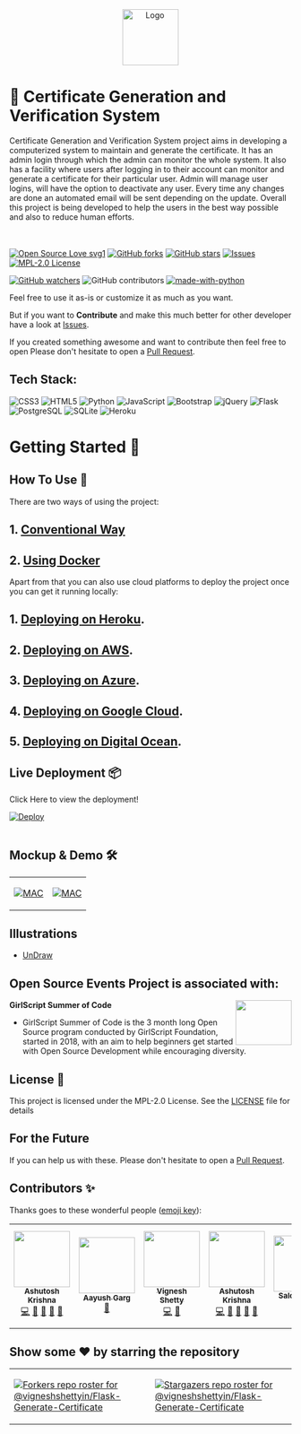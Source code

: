 <div align="center">
<img src="https://raw.githubusercontent.com/vigneshshettyin/Flask-Generate-Certificate/main/static/images/logo.png" alt="Logo" width=100 height=100>
</div>

# 🚀 Certificate Generation and Verification System
Certificate Generation and Verification System project aims in developing a computerized system to maintain and generate the certificate. It has an admin login through which the admin can monitor the whole system. It also has a facility where users after logging in to their account can monitor and generate a certificate for their particular user. Admin will manage user logins, will have the option to deactivate any user. Every time any changes are done an automated email will be sent depending on the update. Overall this project is being developed to help the users in the best way possible and also to reduce human efforts.
<br><br>
&nbsp;&nbsp;&nbsp;&nbsp;&nbsp;&nbsp;&nbsp;&nbsp;&nbsp;&nbsp;&nbsp;&nbsp;&nbsp;&nbsp;&nbsp;&nbsp;&nbsp;&nbsp;&nbsp;&nbsp;&nbsp;&nbsp;&nbsp;&nbsp;&nbsp;&nbsp;&nbsp;&nbsp;&nbsp;&nbsp;

[![Open Source Love svg1](https://badges.frapsoft.com/os/v1/open-source.svg?v=103)](https://github.com/vigneshshettyin/Flask-Generate-Certificate)
[![GitHub forks](https://img.shields.io/github/forks/vigneshshettyin/Flask-Generate-Certificate.svg?style=social&label=Fork&maxAge=2592000)](https://GitHub.com/vigneshshettyin/Flask-Generate-Certificate/network/)
[![GitHub stars](https://img.shields.io/github/stars/vigneshshettyin/Flask-Generate-Certificate.svg?style=social&label=Star&maxAge=2592000)](https://GitHub.com/vigneshshettyin/Flask-Generate-Certificate/stargazers/)
[![Issues](https://img.shields.io/github/issues/vigneshshettyin/Flask-Generate-Certificate.svg?logo=github)](https://github.com/vigneshshettyin/Flask-Generate-Certificate/issues)
[![MPL-2.0 License](https://img.shields.io/github/license/vigneshshettyin/Flask-Generate-Certificate.svg?style=flat-square)](https://github.com/vigneshshettyin/Flask-Generate-Certificate/blob/master/LICENSE)
<!--[![CodeFactor](https://www.codefactor.io/repository/github/vigneshshettyin/flask-generate-certificate/badge)](https://www.codefactor.io/repository/github/vigneshshettyin/flask-generate-certificate)-->
[![GitHub watchers](https://img.shields.io/github/watchers/vigneshshettyin/Flask-Generate-Certificate.svg?style=social&label=Watch&maxAge=2592000)](https://GitHub.com/vigneshshettyin/Flask-Generate-Certificate/watchers/)
![GitHub contributors](https://img.shields.io/github/contributors/vigneshshettyin/Flask-Generate-Certificate)
[![made-with-python](https://img.shields.io/badge/Made%20with-Python-1f425f.svg)](https://www.python.org/)


Feel free to use it as-is or customize it as much as you want.

But if you want to **Contribute** and make this much better for other developer have a look at [Issues](https://github.com/vigneshshettyin/Flask-Generate-Certificate/issues).


If you created something awesome and want to contribute then feel free to open Please don't hesitate to open a [Pull Request](https://github.com/vigneshshettyin/Flask-Generate-Certificate/pulls).

## Tech Stack:
<img alt="CSS3" src="https://img.shields.io/badge/css3%20-%231572B6.svg?&style=for-the-badge&logo=css3&logoColor=white"/> 	<img alt="HTML5" src="https://img.shields.io/badge/html5%20-%23E34F26.svg?&style=for-the-badge&logo=html5&logoColor=white"/> <img alt="Python" src="https://img.shields.io/badge/python%20-%2314354C.svg?&style=for-the-badge&logo=python&logoColor=white"/> <img alt="JavaScript" src="https://img.shields.io/badge/javascript%20-%23323330.svg?&style=for-the-badge&logo=javascript&logoColor=%23F7DF1E"/> <img alt="Bootstrap" src="https://img.shields.io/badge/Bootstrap-563D7C?style=for-the-badge&logo=bootstrap&logoColor=white"/> <img alt="jQuery" src="https://img.shields.io/badge/jQuery-0769AD?style=for-the-badge&logo=jquery&logoColor=white"/> <img alt="Flask" src="https://img.shields.io/badge/Flask-000000?style=for-the-badge&logo=flask&logoColor=white"/> <img alt="PostgreSQL" src="https://img.shields.io/badge/PostgreSQL-316192?style=for-the-badge&logo=postgresql&logoColor=white"/> <img alt="SQLite" src="https://img.shields.io/badge/SQLite-07405E?style=for-the-badge&logo=sqlite&logoColor=white"/> <img alt="Heroku" src="https://img.shields.io/badge/Heroku-430098?style=for-the-badge&logo=heroku&logoColor=white"/>


# Getting Started 🚀

## How To Use 🔧

There are two ways of using the project:

## 1. [Conventional Way](https://github.com/vigneshshettyin/Flask-Generate-Certificate/blob/main/docs/INSTALLATION.md)
## 2. [Using Docker](https://github.com/vigneshshettyin/Flask-Generate-Certificate/blob/main/docs/DOCKER.md)

Apart from that you can also use cloud platforms to deploy the project once you can get it running locally:

## 1. [Deploying on Heroku](#).<br>
## 2. [Deploying on AWS](https://github.com/vigneshshettyin/Flask-Generate-Certificate/blob/main/docs/AWS.md).<br>
## 3. [Deploying on Azure](#).<br>
## 4. [Deploying on Google Cloud](#).<br>
## 5. [Deploying on Digital Ocean](#).<br>


## Live Deployment 📦

Click Here to view the deployment!

[![Deploy](https://www.herokucdn.com/deploy/button.svg)](https://cgvcertify.herokuapp.com/)
<br>
<br>

## Mockup & Demo 🛠️

<table><tr><td valign="top" width="50%">

[![MAC](http://img.youtube.com/vi/6ZH4bZP1RgE/0.jpg)](http://www.youtube.com/watch?v=6ZH4bZP1RgE "MAC MOCKUP")

</td><td valign="top" width="50%">

[![MAC](http://img.youtube.com/vi/Ys2iFw8Bypk/0.jpg)](http://www.youtube.com/watch?v=Ys2iFw8Bypk "MAC DEMO")

</td></tr></table>  


## Illustrations
- [UnDraw](https://undraw.co/illustrations)


## Open Source Events Project is associated with:
<img align="right" src="static\images\events.png" width = "100" height = "80"><b>GirlScript Summer of Code</b>

- GirlScript Summer of Code is the 3 month long Open Source program  conducted by GirlScript Foundation, started in 2018, with an aim to help beginners get started with Open Source Development while encouraging diversity.

## License 📄

This project is licensed under the MPL-2.0 License. See the [LICENSE](./LICENSE) file for details



## For the Future
If you can help us with these. Please don't hesitate to open a [Pull Request](https://github.com/vigneshshettyin/Flask-Generate-Certificate/pulls).

## Contributors ✨

Thanks goes to these wonderful people ([emoji key](https://allcontributors.org/docs/en/emoji-key)):

<!-- ALL-CONTRIBUTORS-LIST:START - Do not remove or modify this section -->
<!-- prettier-ignore-start -->
<!-- markdownlint-disable -->
<table>
  <tr>
    <td align="center"><a href="http://ashutoshkrris.tk"><img src="https://avatars.githubusercontent.com/u/47353498?v=4?s=100" width="100px;" alt=""/><br /><sub><b>Ashutosh Krishna</b></sub></a><br /><a href="https://github.com/vigneshshettyin/Flask-Generate-Certificate/commits?author=ashutoshkrris" title="Code">💻</a> <a href="#design-ashutoshkrris" title="Design">🎨</a> <a href="https://github.com/vigneshshettyin/Flask-Generate-Certificate/issues?q=author%3Aashutoshkrris" title="Bug reports">🐛</a> <a href="#data-ashutoshkrris" title="Data">🔣</a> <a href="#userTesting-ashutoshkrris" title="User Testing">📓</a></td>
    <td align="center"><a href="https://aayush-hub.github.io/Sketch-site/"><img src="https://avatars.githubusercontent.com/u/65889104?v=4?s=100" width="100px;" alt=""/><br /><sub><b>Aayush Garg</b></sub></a><br /><a href="#design-Aayush-hub" title="Design">🎨</a></td>
    <td align="center"><a href="https://www.vigneshshetty.in"><img src="https://avatars.githubusercontent.com/u/77713888?v=4?s=100" width="100px;" alt=""/><br /><sub><b>Vignesh Shetty</b></sub></a><br /><a href="https://github.com/vigneshshettyin/Flask-Generate-Certificate/commits?author=vigneshshettyin" title="Code">💻</a> <a href="#design-vigneshshettyin" title="Design">🎨</a></td>
    <td align="center"><a href="http://ashutoshkrris.tk"><img src="https://avatars.githubusercontent.com/u/47353498?v=4?s=100" width="100px;" alt=""/><br /><sub><b>Ashutosh Krishna</b></sub></a><br /><a href="https://github.com/vigneshshettyin/Flask-Generate-Certificate/commits?author=ashutoshkrris" title="Code">💻</a> <a href="#design-ashutoshkrris" title="Design">🎨</a> <a href="https://github.com/vigneshshettyin/Flask-Generate-Certificate/issues?q=author%3Aashutoshkrris" title="Bug reports">🐛</a> <a href="#data-ashutoshkrris" title="Data">🔣</a> <a href="#userTesting-ashutoshkrris" title="User Testing">📓</a></td>
    <td align="center"><a href="https://github.com/shades-7"><img src="https://avatars.githubusercontent.com/u/58786336?v=4?s=100" width="100px;" alt=""/><br /><sub><b>Saloni Gupta</b></sub></a><br /><a href="https://github.com/vigneshshettyin/Flask-Generate-Certificate/commits?author=shades-7" title="Code">💻</a> <a href="#design-shades-7" title="Design">🎨</a></td>
    <td align="center"><a href="https://github.com/APratham"><img src="https://avatars.githubusercontent.com/u/33273990?v=4?s=100" width="100px;" alt=""/><br /><sub><b>Antariksh Pratham</b></sub></a><br /><a href="https://github.com/vigneshshettyin/Flask-Generate-Certificate/commits?author=APratham" title="Code">💻</a> <a href="#design-APratham" title="Design">🎨</a> <a href="#ideas-APratham" title="Ideas, Planning, & Feedback">🤔</a> <a href="#maintenance-APratham" title="Maintenance">🚧</a> <a href="#mentoring-APratham" title="Mentoring">🧑‍🏫</a> <a href="https://github.com/vigneshshettyin/Flask-Generate-Certificate/commits?author=APratham" title="Documentation">📖</a></td>
    <td align="center"><a href="https://aayush-hub.github.io/Sketch-site/"><img src="https://avatars.githubusercontent.com/u/65889104?v=4?s=100" width="100px;" alt=""/><br /><sub><b>Aayush Garg</b></sub></a><br /><a href="#design-Aayush-hub" title="Design">🎨</a></td>
    <td align="center"><a href="https://github.com/arpit456jain"><img src="https://avatars.githubusercontent.com/u/55352601?v=4?s=100" width="100px;" alt=""/><br /><sub><b>111arpit1</b></sub></a><br /><a href="https://github.com/vigneshshettyin/Flask-Generate-Certificate/commits?author=arpit456jain" title="Code">💻</a> <a href="#design-arpit456jain" title="Design">🎨</a></td>
    <td align="center"><a href="https://devansh-07.github.io/"><img src="https://avatars.githubusercontent.com/u/53042477?v=4?s=100" width="100px;" alt=""/><br /><sub><b>Devansh Soni</b></sub></a><br /><a href="https://github.com/vigneshshettyin/Flask-Generate-Certificate/commits?author=devansh-07" title="Documentation">📖</a></td>
    <td align="center"><a href="https://a-kriti.github.io/About/"><img src="https://avatars.githubusercontent.com/u/73133055?v=4?s=100" width="100px;" alt=""/><br /><sub><b>Akriti</b></sub></a><br /><a href="https://github.com/vigneshshettyin/Flask-Generate-Certificate/commits?author=A-kriti" title="Code">💻</a> <a href="https://github.com/vigneshshettyin/Flask-Generate-Certificate/commits?author=A-kriti" title="Documentation">📖</a></td>
  </tr>
</table>

<!-- markdownlint-restore -->
<!-- prettier-ignore-end -->

<!-- ALL-CONTRIBUTORS-LIST:END -->


<!--## Cool Developers🚧

<a href="https://github.com/vigneshshettyin/Flask-Generate-Certificate/graphs/contributors">
  <img src="https://contributors-img.web.app/image?repo=vigneshshettyin/Flask-Generate-Certificate" />
</a>-->

## Show some ❤️ by starring the repository

<table><tr><td valign="top" width="50%">


[![Forkers repo roster for @vigneshshettyin/Flask-Generate-Certificate](https://reporoster.com/forks/vigneshshettyin/Flask-Generate-Certificate)](https://github.com/vigneshshettyin/Flask-Generate-Certificate/network/members)


</td><td valign="top" width="50%">


[![Stargazers repo roster for @vigneshshettyin/Flask-Generate-Certificate](https://reporoster.com/stars/vigneshshettyin/Flask-Generate-Certificate)](https://github.com/vigneshshettyin/Flask-Generate-Certificate/stargazers)


</td></tr></table>  
